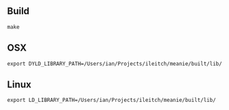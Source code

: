 ## Build

`make`

## OSX

`export DYLD_LIBRARY_PATH=/Users/ian/Projects/ileitch/meanie/built/lib/`

## Linux

`export LD_LIBRARY_PATH=/Users/ian/Projects/ileitch/meanie/built/lib/`